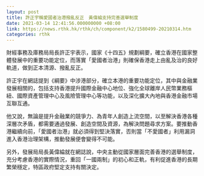 ```yaml
---
layout: post
title: 許正宇稱愛國者治港撥亂反正　黃偉綸支持完善選舉制度
date: 2021-03-14 12:41:56.000000000 +08:00
link: https://news.rthk.hk/rthk/ch/component/k2/1580499-20210314.htm
categories: rthk
---
```


財經事務及庫務局局長許正宇表示，國家《十四五》規劃綱要，確立香港在國家整體發展中的重要功能定位，而落實「愛國者治港」則確保香港走上由亂及治的良好軌道，做到正本清源、撥亂反正。

許正宇在網誌提到《綱要》中涉港部分，確立本港的重要功能定位，其中與金融業發展相關的，包括支持香港提升國際金融中心地位、強化全球離岸人民幣業務樞紐、國際資產管理中心及風險管理中心等功能，以及深化擴大內地與香港金融市場互聯互通。

他又說，無論是提升金融業的競爭力、為青年人創造上流空間，以至解決香港各種深層次矛盾，都需要通過發展、創造空間及資源，為解決問題尋求方案。要推動香港繼續向前，「愛國者治港」就必須得到堅決落實，否則當「不愛國者」利用漏洞進入香港治理架構，推動發展便會變得不可能。

另外，發展局局長黃偉綸就在網誌說，中央主動從國家層面完善香港的選舉制度，充分考慮香港的實際情況，重回「一國兩制」的初心和正軌，有利促進香港的長期繁榮穩定，特區政府堅定支持有關決定。

